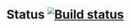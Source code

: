 # Status [![Build status](https://ci.appveyor.com/api/projects/status/afee5brfiadpsny3/branch/main?svg=true)](https://ci.appveyor.com/project/SKS81/orderdeliverycardchangedate/branch/main)

